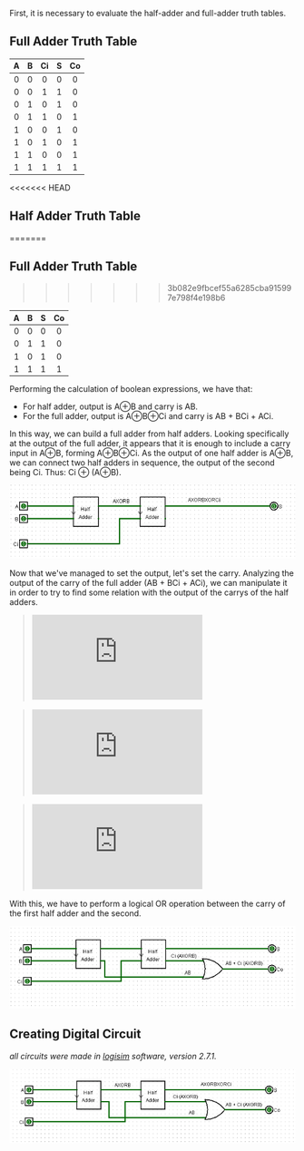 First, it is necessary to evaluate the half-adder and full-adder truth tables. 

## Full Adder Truth Table

| A | B | Ci | S | Co |
| :--: | :--: | :--: | :--: | :--: |
| 0 | 0  | 0 | 0 | 0 |
| 0 | 0  | 1 | 1 | 0 |
| 0 | 1  | 0 | 1 | 0  |
| 0 | 1  | 1 | 0 | 1  |
| 1 | 0  | 0 | 1 | 0  |
| 1 | 0  | 1 | 0 |  1 |
| 1 | 1  | 0 | 0 |  1 |
| 1 | 1  | 1 | 1 |  1 |

<<<<<<< HEAD
## Half Adder Truth Table
=======
## Full Adder Truth Table
>>>>>>> 3b082e9fbcef55a6285cba915997e798f4e198b6

| A | B |  S | Co |
| :--: | :--: | :--: | :--: | 
| 0 | 0  | 0 | 0 | 
| 0 | 1  | 1 | 0 | 
| 1 | 0  | 1 | 0 | 
| 1 | 1  | 1| 1 | 

Performing the calculation of boolean expressions, we have that: 

- For half adder, output is A⊕B and carry is AB. 
- For the full adder, output is A⊕B⊕Ci and carry is AB + BCi + ACi. 

In this way, we can build a full adder from half adders. Looking specifically at the output of the full adder, it appears that it is enough to include a carry input in A⊕B, forming A⊕B⊕Ci. As the output of one half adder is A⊕B, we can connect two half adders in sequence, the output of the second being Ci. Thus: Ci ⊕ (A⊕B). 

![](out_fulladder.png)

Now that we've managed to set the output, let's set the carry. Analyzing the output of the carry of the full adder (AB + BCi + ACi), we can manipulate it in order to try to find some relation with the output of the carrys of the half adders.

> ![](https://latex.codecogs.com/gif.latex?BA%20&plus;%20BCi%20&plus;%20ACi%20%3D%20B%28A%20&plus;%20Ci%29%20&plus;%20ACi%20%3D%20B%28A%20&plus;%20Ci%5Cbar%7BA%7D%29%20&plus;%20ACi%20%3D)

> ![](https://latex.codecogs.com/gif.latex?AB%20&plus;%20ACi%20&plus;%20Ci%5Cbar%7BA%7DB%20%3D%20A%28B%20&plus;%20Ci%29%20&plus;%20Ci%5Cbar%7BA%7DB%20%3D%20A%28B%20&plus;%20Ci%5Cbar%7BB%7D%29%20&plus;%20Ci%5Cbar%7BA%7DB%20%3D)

> ![](https://latex.codecogs.com/gif.latex?AB%20&plus;%20Ci%5Cbar%7BA%7DB%20&plus;%20Ci%5Cbar%7BB%7DA%20%3D%20AB%20&plus;%20Ci%28%5Cbar%7BA%7DB%20&plus;%20%5Cbar%7BB%7DA%29%20%3D%20%7B%5Ccolor%7BDarkGreen%7D%20AB%20&plus;%20Ci%28A%20%5Coplus%20B%29%7D)

With this, we have to perform a logical OR operation between the carry of the first half adder and the second.

![](carry_fulladder.png)

## Creating Digital Circuit
_all circuits were made in [logisim](http://www.cburch.com/logisim/) software, version 2.7.1._

![](fulladder.png)

